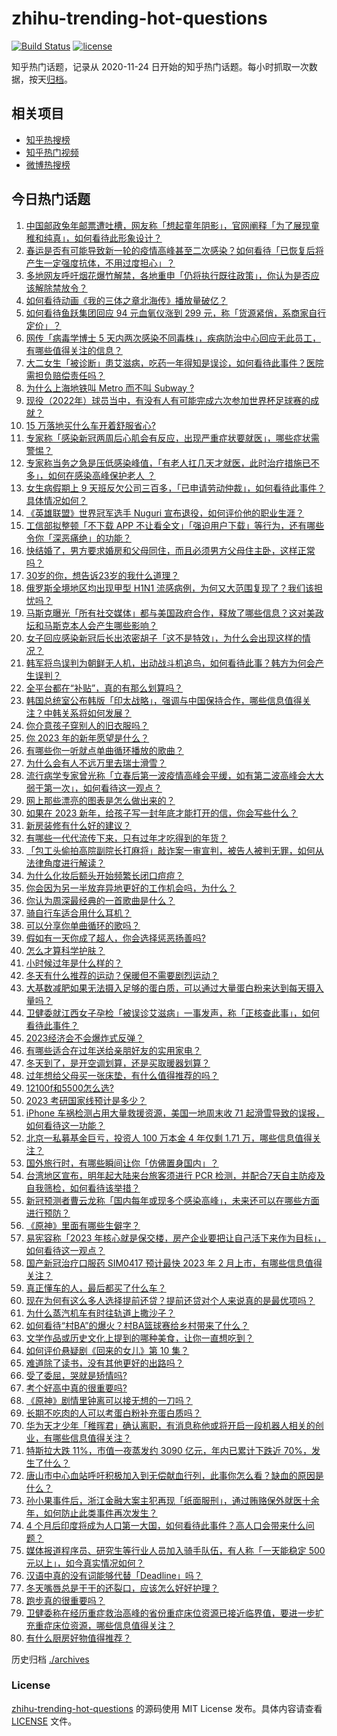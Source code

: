 # zhihu-trending-hot-questions

[![Build Status](https://github.com/justjavac/zhihu-trending-hot-questions/workflows/ci/badge.svg?branch=master)](https://github.com/justjavac/zhihu-trending-hot-questions/actions)
[![license](https://img.shields.io/github/license/justjavac/zhihu-trending-hot-questions)](https://github.com/justjavac/zhihu-trending-hot-questions/blob/master/LICENSE)

知乎热门话题，记录从 2020-11-24
日开始的知乎热门话题。每小时抓取一次数据，按天[归档](./archives)。

## 相关项目

- [知乎热搜榜](https://github.com/justjavac/zhihu-trending-top-search)
- [知乎热门视频](https://github.com/justjavac/zhihu-trending-hot-video)
- [微博热搜榜](https://github.com/justjavac/weibo-trending-hot-search)

## 今日热门话题

<!-- BEGIN -->
<!-- 最后更新时间 Thu Dec 29 2022 11:04:47 GMT+0800 (China Standard Time) -->

1. [中国邮政兔年邮票遭吐槽，网友称「想起童年阴影」，官网阐释「为了展现童稚和纯真」，如何看待此形象设计？](https://www.zhihu.com/question/575236486)
1. [春运是否有可能导致新一轮的疫情高峰甚至二次感染？如何看待「已恢复后将产生一定强度抗体，不用过度担心」？](https://www.zhihu.com/question/575180968)
1. [多地网友呼吁烟花爆竹解禁，各地重申「仍将执行既往政策」，你认为是否应该解除禁放令？](https://www.zhihu.com/question/575265752)
1. [如何看待动画《我的三体之章北海传》播放量破亿？](https://www.zhihu.com/question/574402298)
1. [如何看待鱼跃集团回应 94 元血氧仪涨到 299 元，称「货源紧俏，系商家自行定价」？](https://www.zhihu.com/question/575241411)
1. [网传「病毒学博士 5 天内两次感染不同毒株」，疾病防治中心回应无此员工，有哪些值得关注的信息？](https://www.zhihu.com/question/575031170)
1. [大二女生「被诊断」患艾滋病，吃药一年得知是误诊，如何看待此事件？医院需担负赔偿责任吗？](https://www.zhihu.com/question/574816883)
1. [为什么上海地铁叫 Metro 而不叫 Subway ?](https://www.zhihu.com/question/21144696)
1. [现役（2022年）球员当中，有没有人有可能完成六次参加世界杯足球赛的成就？](https://www.zhihu.com/question/568775960)
1. [15 万落地买什么车开着舒服省心?](https://www.zhihu.com/question/441839447)
1. [专家称「感染新冠两周后心肌会有反应，出现严重症状要就医」，哪些症状需警惕？](https://www.zhihu.com/question/575358368)
1. [专家称当务之急是压低感染峰值，「有老人扛几天才就医，此时治疗措施已不多」，如何在感染高峰保护老人 ？](https://www.zhihu.com/question/575170653)
1. [女生病假期上 9 天班反欠公司三百多，「已申请劳动仲裁」，如何看待此事件？具体情况如何？](https://www.zhihu.com/question/575242774)
1. [《英雄联盟》世界冠军选手 Nuguri 宣布退役，如何评价他的职业生涯？](https://www.zhihu.com/question/569393221)
1. [工信部拟整顿「不下载 APP 不让看全文」「强迫用户下载」等行为，还有哪些令你「深恶痛绝」的功能？](https://www.zhihu.com/question/575248490)
1. [快结婚了，男方要求婚房和父母同住，而且必须男方父母住主卧，这样正常吗？](https://www.zhihu.com/question/563516722)
1. [30岁的你，想告诉23岁的我什么道理？](https://www.zhihu.com/question/415583332)
1. [俄罗斯全境地区均出现甲型 H1N1 流感病例，为何又大范围复现了？我们该担忧吗？](https://www.zhihu.com/question/575220345)
1. [马斯克曝光「所有社交媒体」都与美国政府合作，释放了哪些信息？这对美政坛和马斯克本人会产生哪些影响？](https://www.zhihu.com/question/575216494)
1. [女子回应感染新冠后长出浓密胡子「这不是特效」，为什么会出现这样的情况？](https://www.zhihu.com/question/575361760)
1. [韩军将鸟误判为朝鲜无人机，出动战斗机追鸟，如何看待此事？韩方为何会产生误判？](https://www.zhihu.com/question/575054448)
1. [全平台都在“补贴”，真的有那么划算吗？](https://www.zhihu.com/question/575162153)
1. [韩国总统室公布韩版「印太战略」，强调与中国保持合作，哪些信息值得关注？中韩关系将如何发展？](https://www.zhihu.com/question/575262837)
1. [你介意孩子穿别人的旧衣服吗？](https://www.zhihu.com/question/573633149)
1. [你 2023 年的新年愿望是什么？](https://www.zhihu.com/question/574160463)
1. [有哪些你一听就点单曲循环播放的歌曲？](https://www.zhihu.com/question/574823164)
1. [为什么会有人不远万里去瑞士滑雪？](https://www.zhihu.com/question/572409132)
1. [流行病学专家曾光称「立春后第一波疫情高峰会平缓，如有第二波高峰会大大弱于第一次」，如何看待这一观点？](https://www.zhihu.com/question/574862987)
1. [网上那些漂亮的图表是怎么做出来的？](https://www.zhihu.com/question/55049475)
1. [如果在 2023 新年，给孩子写一封年底才能打开的信，你会写些什么？](https://www.zhihu.com/question/572113240)
1. [新房装修有什么好的建议？](https://www.zhihu.com/question/573152360)
1. [有哪些一代代流传下来，只有过年才吃得到的年货？](https://www.zhihu.com/question/572340650)
1. [「包工头偷拍高院副院长打麻将」敲诈案一审宣判，被告人被判无罪，如何从法律角度进行解读？](https://www.zhihu.com/question/575200462)
1. [为什么化妆后额头开始频繁长闭口痘痘？](https://www.zhihu.com/question/571438601)
1. [你会因为另一半放弃异地更好的工作机会吗，为什么？](https://www.zhihu.com/question/567978746)
1. [你认为周深最经典的一首歌曲是什么？](https://www.zhihu.com/question/571138773)
1. [骑自行车适合用什么耳机？](https://www.zhihu.com/question/566414224)
1. [可以分享你单曲循环的歌吗？](https://www.zhihu.com/question/575291269)
1. [假如有一天你成了超人，你会选择惩恶扬善吗?](https://www.zhihu.com/question/52901007)
1. [怎么才算科学护肤？](https://www.zhihu.com/question/575062226)
1. [小时候过年是什么样的？](https://www.zhihu.com/question/566144847)
1. [冬天有什么推荐的运动？保暖但不需要剧烈运动？](https://www.zhihu.com/question/572679054)
1. [大基数减肥如果无法摄入足够的蛋白质，可以通过大量蛋白粉来达到每天摄入量吗？](https://www.zhihu.com/question/573014510)
1. [卫健委就江西女子孕检「被误诊艾滋病」一事发声，称「正核查此事」，如何看待此事件？](https://www.zhihu.com/question/575393401)
1. [2023经济会不会爆炸式反弹？](https://www.zhihu.com/question/574998085)
1. [有哪些适合在过年送给亲朋好友的实用家电？](https://www.zhihu.com/question/569754305)
1. [冬天到了，是开空调划算，还是买取暖器划算？](https://www.zhihu.com/question/444097723)
1. [过年想给父母买一张床垫，有什么值得推荐的吗？](https://www.zhihu.com/question/572504391)
1. [12100f和5500怎么选?](https://www.zhihu.com/question/573564563)
1. [2023 考研国家线预计是多少？](https://www.zhihu.com/question/574844095)
1. [iPhone 车祸检测占用大量救援资源，美国一地周末收 71 起滑雪导致的误报，如何看待这一功能？](https://www.zhihu.com/question/574974943)
1. [北京一私募基金巨亏，投资人 100 万本金 4 年仅剩 1.71 万，哪些信息值得关注？](https://www.zhihu.com/question/575153613)
1. [国外旅行时，有哪些瞬间让你「仿佛置身国内」？](https://www.zhihu.com/question/574812025)
1. [台湾地区宣布，明年起大陆来台旅客须进行 PCR 检测，并配合7天自主防疫及自我筛检，如何看待该举措？](https://www.zhihu.com/question/575255786)
1. [新冠预测者曹云龙称「国内每年或现多个感染高峰」，未来还可以在哪些方面进行预防？](https://www.zhihu.com/question/575227382)
1. [《原神》里面有哪些生僻字？](https://www.zhihu.com/question/472550845)
1. [易宪容称「2023 年核心就是保交楼，房产企业要把让自己活下来作为目标」，如何看待这一观点？](https://www.zhihu.com/question/573920390)
1. [国产新冠治疗口服药 SIM0417 预计最快 2023 年 2 月上市，有哪些信息值得关注？](https://www.zhihu.com/question/575207336)
1. [真正懂车的人，最后都买了什么车？](https://www.zhihu.com/question/574820170)
1. [现在为何有这么多人选择提前还贷？提前还贷对个人来说真的是最优项吗？](https://www.zhihu.com/question/574817157)
1. [为什么蒸汽机车有时往轨道上撒沙子？](https://www.zhihu.com/question/574131737)
1. [如何看待“村BA”的爆火？村BA篮球赛给乡村带来了什么？](https://www.zhihu.com/question/575231167)
1. [文学作品或历史文化上提到的哪种美食，让你一直想吃到？](https://www.zhihu.com/question/574648949)
1. [如何评价悬疑剧《回来的女儿》第 10 集？](https://www.zhihu.com/question/575278708)
1. [难道除了读书，没有其他更好的出路吗？](https://www.zhihu.com/question/573112492)
1. [受了委屈，哭就是矫情吗?](https://www.zhihu.com/question/572133231)
1. [考个好高中真的很重要吗?](https://www.zhihu.com/question/572643807)
1. [《原神》剧情里钟离可以接无想的一刀吗？](https://www.zhihu.com/question/523920537)
1. [长期不吃肉的人可以考蛋白粉补充蛋白质吗？](https://www.zhihu.com/question/571159418)
1. [华为天才少年「稚晖君」确认离职，有消息称他或将开启一段机器人相关的创业，有哪些信息值得关注？](https://www.zhihu.com/question/575034454)
1. [特斯拉大跌 11%，市值一夜蒸发约 3090 亿元，年内已累计下跌近 70%，发生了什么？](https://www.zhihu.com/question/575155118)
1. [唐山市中心血站呼吁积极加入到无偿献血行列，此事你怎么看？缺血的原因是什么？](https://www.zhihu.com/question/574702998)
1. [孙小果事件后，浙江金融大案主犯再现「纸面服刑」，通过贿赂保外就医十余年，如何防止此类事件再次发生？](https://www.zhihu.com/question/575163578)
1. [4 个月后印度将成为人口第一大国，如何看待此事件？高人口会带来什么问题？](https://www.zhihu.com/question/575036599)
1. [媒体报道程序员、研究生等行业人员加入骑手队伍，有人称「一天能稳定 500 元以上」，如今真实情况如何？](https://www.zhihu.com/question/574956758)
1. [汉语中真的没有词能够代替「Deadline」吗？](https://www.zhihu.com/question/574643824)
1. [冬天嘴唇总是干干的还裂口，应该怎么好好护理？](https://www.zhihu.com/question/571635260)
1. [跑步真的很重要吗？](https://www.zhihu.com/question/573297458)
1. [卫健委称在经历重症救治高峰的省份重症床位资源已接近临界值，要进一步扩充重症床位资源，哪些信息值得关注？](https://www.zhihu.com/question/575037923)
1. [有什么厨房好物值得推荐？](https://www.zhihu.com/question/572403874)

<!-- END -->

历史归档 [./archives](./archives)

### License

[zhihu-trending-hot-questions](https://github.com/justjavac/zhihu-trending-hot-questions)
的源码使用 MIT License 发布。具体内容请查看 [LICENSE](./LICENSE) 文件。
